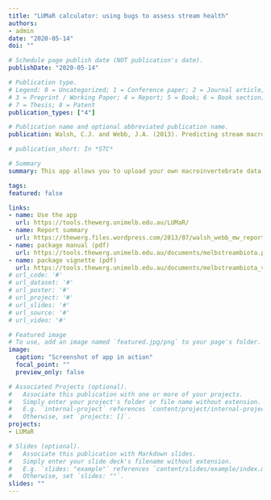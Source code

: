 ```yaml
---
title: "LUMaR calculator: using bugs to assess stream health"
authors:
- admin
date: "2020-05-14"
doi: ""

# Schedule page publish date (NOT publication's date).
publishDate: "2020-05-14"

# Publication type.
# Legend: 0 = Uncategorized; 1 = Conference paper; 2 = Journal article;
# 3 = Preprint / Working Paper; 4 = Report; 5 = Book; 6 = Book section;
# 7 = Thesis; 8 = Patent
publication_types: ["4"]

# Publication name and optional abbreviated publication name.
publication: Walsh, C.J. and Webb, J.A. (2013). Predicting stream macroinvertebrate assemblage composition as a function of land use, physiography and climate --- a guide for strategic planning for ruver and water management in the Melbourne Water region. Melbourne Waterway Research-Practice Partnership Technical Report 13-1.

# publication_short: In *STC*

# Summary
summary: This app allows you to upload your own macroinvertebrate data (from the Melbourne region) to calculate LUMaR score, a new indicator of stream condition, developed by Walsh and Webb (2013), that provides improved, consistent assessment of urban and forest-loss impacts across the Melbourne region. It is linked to an unofficial R package, melbstreambiota, which allows LUMaR calculation in R.

tags:
featured: false

links:
- name: Use the app
  url: https://tools.thewerg.unimelb.edu.au/LUMaR/
- name: Report summary
  url: https://thewerg.files.wordpress.com/2013/07/walsh_webb_mw_report_final_outline.pdf
- name: package manual (pdf)
  url: https://tools.thewerg.unimelb.edu.au/documents/melbstreambiota.pdf
- name: package vignette (pdf)
  url: https://tools.thewerg.unimelb.edu.au/documents/melbstreambiota_vignette.pdf
# url_code: '#'
# url_dataset: '#'
# url_poster: '#'
# url_project: '#'
# url_slides: '#'
# url_source: '#'
# url_video: '#'

# Featured image
# To use, add an image named `featured.jpg/png` to your page's folder. 
image: 
  caption: "Screenshot of app in action"
  focal_point: ""
  preview_only: false

# Associated Projects (optional).
#   Associate this publication with one or more of your projects.
#   Simply enter your project's folder or file name without extension.
#   E.g. `internal-project` references `content/project/internal-project/index.md`.
#   Otherwise, set `projects: []`.
projects:
- LUMaR

# Slides (optional).
#   Associate this publication with Markdown slides.
#   Simply enter your slide deck's filename without extension.
#   E.g. `slides: "example"` references `content/slides/example/index.md`.
#   Otherwise, set `slides: ""`.
slides: ""
---
```


